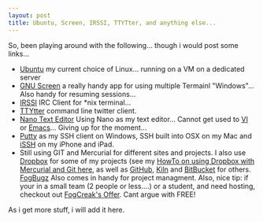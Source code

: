 ```yaml
---
layout: post
title: Ubuntu, Screen, IRSSI, TTYTter, and anything else...
---
```

So, been playing around with the following... though i would post some links...

* [Ubuntu][1] my current choice of Linux... running on a VM on a dedicated server
* [GNU Screen][2] a really handy app for using multiple Termainl "Windows"... Also handy for resuming sessions...
* [IRSSI][3] IRC Client for *nix terminal... 
* [TTYtter][4] command line twitter client. 
* [Nano Text Editor][5] Using Nano as my text editor... Cannot get used to [VI][6] or [Emacs][7]... Giving up for the moment...
* [Putty][8] as my SSH client on Windows, SSH built into OSX on my Mac and [iSSH][9] on my iPhone and iPad.
* Still using GIT and Mercurial for different sites and projects. I also use [Dropbox][10] for some of my projects (see my [HowTo on using Dropbox with Mercurial and Git here][15], as well as [GitHub][11], [Kiln][13] and [BitBucket][12] for others. [FogBugz][14] Also comes in handy for project managment. Also, nice tip: if your in a small team (2 people or less....) or a student, and need hosting, checkout out [FogCreak's Offer][16]. Cant argue with FREE!

As i get more stuff, i will add it here.

[1]: http://www.ubuntu.com
[2]: https://en.wikipedia.org/wiki/GNU_Screen
[3]: http://www.irssi.org/
[4]: http://www.floodgap.com/software/ttytter/
[5]: http://www.nano-editor.org/
[6]: https://en.wikipedia.org/wiki/Vi
[7]: http://www.gnu.org/software/emacs/
[8]: http://www.chiark.greenend.org.uk/~sgtatham/putty/
[9]: http://target.georiot.com/Proxy.ashx?grid=621&p=24367&a=1903226&url=http%3A%2F%2Fitunes.apple.com%2Fie%2Fapp%2Fissh-ssh-vnc-console%2Fid287765826%3Fmt%3D8%26uo%3D4%26partnerId%3D2003
[10]: http://db.tt/j0Bv5y7
[11]: http://www.github.com
[12]: http://www.bitbucket.org
[13]: http://www.kilnhg.com
[14]: http://www.fogbugz.com
[15]: http://blog.lotas-smartman.net/using-dropbox-as-a-personal-git-and-mercurial-storage-area
[16]: http://www.fogcreek.com/kiln/StudentAndStartup.html
